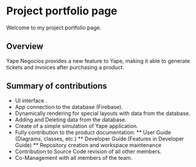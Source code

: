 # Project portfolio page
Welcome to my project portfolio page.

## Overview

Yape Negocios provides a new feature to Yape, making it able to generate tickets and invoices after purchasing a product.

## Summary of contributions

* UI interface .
* App connection to the database (Firebase).
* Dynamically rendering for special layouts with data from the database.
* Adding and Deleting data from the database.
* Create of a simple simulation of Yape application.
* Fully contribution to the product documentation:
  ** User Guide (Diagrams, classes, etc.)
  ** Developer Guide (Features in Developer Guide)
  ** Repository creation and workspace maintenance
* Contribution to Source Code revision of all other members.
* Co-Management with all members of the team.
